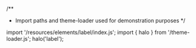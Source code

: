 <!--
type: template
name: label
-->
/**
 * Import paths and theme-loader used for demonstration purposes
 */

import '/resources/elements/label/index.js';
import { halo } from '/theme-loader.js';
halo('label');

